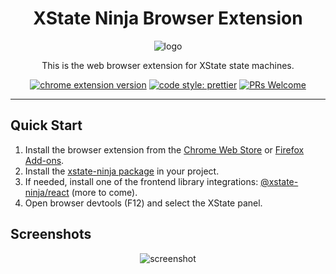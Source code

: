 <div align="center">
  <h1>XState Ninja Browser Extension</h1>
  <img src="https://user-images.githubusercontent.com/489018/182801436-1a9c7cfd-9c67-4343-a430-17ec63f0ff3b.png" alt="logo" />
  <p>This is the web browser extension for XState state machines.</p>
  <p>
    <a href="https://npmjs.com/package/xstate-ninja"><img src="https://img.shields.io/chrome-web-store/v/cogeldipmkjdfjgjkghlmhehejpmcfif" alt="chrome extension version" /></a>
    <a href="https://github.com/prettier/prettier"><img src="https://img.shields.io/badge/code_style-prettier-ff69b4.svg" alt="code style: prettier" /></a>
    <a href="http://makeapullrequest.com"><img src="https://img.shields.io/badge/PRs-welcome-brightgreen.svg" alt="PRs Welcome" /></a>
  </p>
  <hr/>
</div>

## Quick Start

1. Install the browser extension from the [Chrome Web Store](https://chrome.google.com/webstore/detail/xstate-ninja/cogeldipmkjdfjgjkghlmhehejpmcfif) or [Firefox Add-ons](https://addons.mozilla.org/en-US/firefox/).
2. Install the [xstate-ninja package](https://github.com/rlaffers/xstate-ninja) in your project.
3. If needed, install one of the frontend library integrations: [@xstate-ninja/react](https://github.com/rlaffers/xstate-ninja/tree/master/packages/xstate-ninja-react) (more to come).
4. Open browser devtools (F12) and select the XState panel.

## Screenshots

<div align="center">
  <img src="https://user-images.githubusercontent.com/489018/193230455-1499360e-79b4-4e38-903c-befd6d311eb6.png" alt="screenshot" />
</div>
